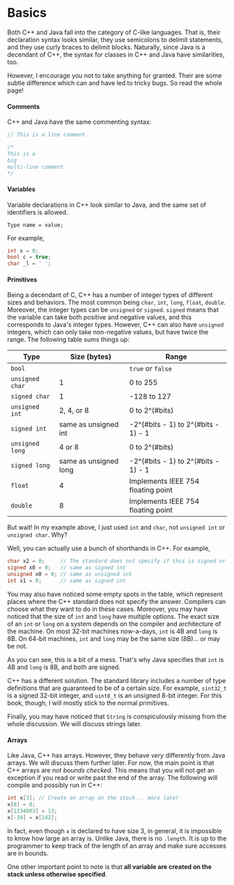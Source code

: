 # Basics

Both C++ and Java fall into the category of C-like languages. That is, their
declaration syntax looks similar, they use semicolons to delimit statements, and
they use curly braces to delimit blocks. Naturally, since Java is a decendant of
C++, the syntax for classes in C++ and Java have similarities, too.

However, I encourage you not to take anything for granted. Their are some subtle
difference which can and have led to tricky bugs. So read the whole page!

#### Comments

C++ and Java have the same commenting syntax:
```cpp
// This is a line comment

/*
This is a 
big 
multi-line comment
*/
```

#### Variables

Variable declarations in C++ look similar to Java, and the same set of
identifiers is allowed.

```
Type name = value;
```

For example,
```cpp
int x = 0;
bool c = true;
char _l = ' ';
```

#### Primitives

Being a decendant of C, C++ has a number of integer types of different sizes and
behaviors. The most common being `char`, `int`, `long`, `float`, `double`.
Moreover, the integer types can be `unsigned` or `signed`. `signed` means that
the variable can take both positive and negative values, and this corresponds to
Java's integer types. However, C++ can also have `unsigned` integers, which can
only take non-negative values, but have twice the range. The following table
sums things up:

Type            | Size (bytes)          | Range
----------------|-----------------------|------
`bool`          |                       | `true` or `false`
`unsigned char` | 1                     | 0 to 255
`signed char`   | 1                     | -128 to 127
`unsigned int`  | 2, 4, or 8            | 0 to 2^(#bits)
`signed int`    | same as unsigned int  | -2^(#bits - 1) to 2^(#bits - 1) - 1
`unsigned long` | 4 or 8                | 0 to 2^(#bits)
`signed long`   | same as unsigned long | -2^(#bits - 1) to 2^(#bits - 1) - 1
`float`         | 4                     | Implements IEEE 754 floating point
`double`        | 8                     | Implements IEEE 754 floating point


But wait! In my example above, I just used `int` and `char`, not `unsigned int`
or `unsigned char`. Why?

Well, you can actually use a bunch of shorthands in C++. For example,
```cpp
char x2 = 0;     // The standard does not specify if this is signed or not
signed x0 = 0;   // same as signed int
unsigned x0 = 0; // same as unsigned int
int x1 = 0;      // same as signed int
```

You may also have noticed some empty spots in the table, which represent places
where the C++ standard does not specify the answer. Compilers can choose what
they want to do in these cases. Moreover, you may have noticed that the size of
`int` and `long` have multiple options. The exact size of an `int` or `long` on
a system depends on the compiler and architecture of the machine. On most 32-bit
machines now-a-days, `int` is 4B and `long` is 8B. On 64-bit machines, `int` and
`long` may be the same size (8B)... or may be not.

As you can see, this is a bit of a mess. That's why Java specifies that `int` is
4B and `long` is 8B, and both are signed.

C++ has a different solution. The standard library includes a number of type
definitions that are guaranteed to be of a certain size. For example, `sint32_t`
is a signed 32-bit integer, and `uint8_t` is an unsigned 8-bit integer. For this
book, though, I will mostly stick to the normal primitives.

Finally, you may have noticed that `String` is conspiculously missing from the
whole discussion. We will discuss strings later.

#### Arrays

Like Java, C++ has arrays. However, they behave _very_ differently from Java
arrays. We will discuss them further later. For now, the main point is that C++
arrays are *not bounds checked*. This means that you will not get an exception
if you read or write past the end of the array. The following will compile and
possibly run in C++:

```cpp
int x[3]; // Create an array on the stack... more later
x[0] = 0;
x[1234003] = 13;
x[-34] = x[242];
```
In fact, even though `x` is declared to have size 3, in general, it is
impossible to know how large an array is. Unlike Java, there is no `.length`. It
is up to the programmer to keep track of the length of an array and make sure
accesses are in bounds.

One other important point to note is that **all variable are created on the stack
unless otherwise specified**.
